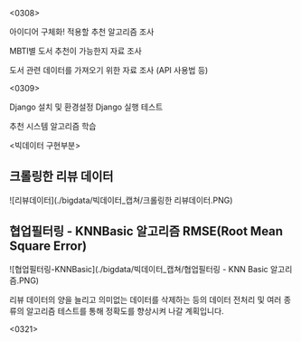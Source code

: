 <0308>

아이디어 구체화!
적용할 추천 알고리즘 조사

MBTI별 도서 추천이 가능한지 자료 조사

도서 관련 데이터를 가져오기 위한 자료 조사 (API 사용법 등)

<0309>

Django 설치 및 환경설정
Django 실행 테스트

추천 시스템 알고리즘 학습

<빅데이터 구현부분>
## 크롤링한 리뷰 데이터
![리뷰데이터](./bigdata/빅데이터_캡쳐/크롤링한 리뷰데이터.PNG)

## 협업필터링 - KNNBasic 알고리즘 RMSE(Root Mean Square Error)
![협업필터링-KNNBasic](./bigdata/빅데이터_캡쳐/협업필터링 - KNN Basic 알고리즘.PNG)

리뷰 데이터의 양을 늘리고 의미없는 데이터를 삭제하는 등의 데이터 전처리 및 여러 종류의 알고리즘 테스트를 통해 정확도를 향상시켜 나갈 계획입니다.

<0321>
